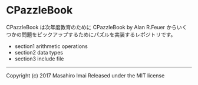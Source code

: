 # CPazzleBook
CPazzleBook は次年度教育のために CPazzleBook by Alan R.Feuer からいくつかの問題をピックアップするためにパズルを実装するレポジトリです。

- section1 arithmetic operations
- section2 data types
- section3 include file

---
Copyright (c) 2017 Masahiro Imai
Released under the MIT license
